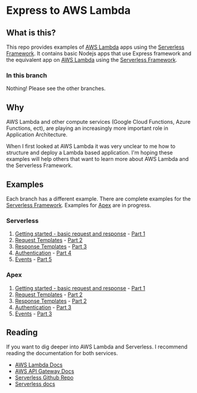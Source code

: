 # Express to AWS Lambda
## What is this?
This repo provides examples of [AWS Lambda](https://aws.amazon.com/lambda/) apps using the [Serverless Framework](https://github.com/serverless/serverless). It contains basic Nodejs apps that use Express framework and the equivalent app on [AWS Lambda](https://aws.amazon.com/lambda/) using the [Serverless Framework](https://github.com/serverless/serverless).

### In this branch
Nothing! Please see the other branches.

## Why
AWS Lambda and other compute services (Google Cloud Functions, Azure Functions, ect), are playing an increasingly more important role in Application Architecture.

When I first looked at AWS Lambda it was very unclear to me how to structure and deploy a Lambda based application. I'm hoping these examples will help others that want to learn more about AWS Lambda and the Serverless Framework.

## Examples
Each branch has a different example. There are complete examples for the [Serverless Framework](http://serverless.com/). Examples for [Apex](http://apex.run/) are in progress.

### Serverless
1. [Getting started - basic request and response](https://github.com/johncmckim/express-to-aws-lambda/tree/1-basic) - [Part 1](https://medium.com/@johncmckim/express-to-aws-lambda-part-1-a057096abe34)
2. [Request Templates](https://github.com/johncmckim/express-to-aws-lambda/tree/2-request-templates) - [Part 2](https://medium.com/@johncmckim/express-to-aws-lambda-part-2-f5183389a3ec)
3. [Response Templates](https://github.com/johncmckim/express-to-aws-lambda/tree/3-response-templates) - [Part 3](https://medium.com/@johncmckim/express-to-aws-lambda-part-3-eca9a442f9ff)
4. [Authentication](https://github.com/johncmckim/express-to-aws-lambda/tree/4-authentication) - [Part 4](https://medium.com/@johncmckim/express-to-aws-lambda-part-4-22257f71385f)
5. [Events](https://github.com/johncmckim/express-to-aws-lambda/tree/5-workers) - [Part 5](https://medium.com/@johncmckim/express-to-aws-lambda-part-5-dcde1532279c)

### Apex
1. [Getting started - basic request and response](https://github.com/johncmckim/express-to-aws-lambda/tree/1-basic) - [Part 1](https://serverless.zone/express-to-aws-lambda-apex-edition-part-1-bcc11102feeb)
2. [Request Templates](https://github.com/johncmckim/express-to-aws-lambda/tree/2-request-templates) - [Part 2](https://serverless.zone/express-to-aws-lambda-apex-edition-part-2-53405a867b12)
3. [Response Templates](https://github.com/johncmckim/express-to-aws-lambda/tree/3-response-templates) - [Part 2](https://serverless.zone/express-to-aws-lambda-apex-edition-part-2-53405a867b12)
4. [Authentication](https://github.com/johncmckim/express-to-aws-lambda/tree/4-authentication) - [Part 3](https://serverless.zone/express-to-aws-lambda-apex-edition-part-3-559e25b2e813)
5. [Events](https://github.com/johncmckim/express-to-aws-lambda/tree/5-workers) - [Part 3](https://serverless.zone/express-to-aws-lambda-apex-edition-part-3-559e25b2e813)



## Reading
If you want to dig deeper into AWS Lambda and Serverless. I recommend reading the documentation for both services.
* [AWS Lambda Docs](http://docs.aws.amazon.com/lambda/latest/dg/welcome.html)
* [AWS API Gateway Docs](http://docs.aws.amazon.com/apigateway/latest/developerguide/welcome.html)
* [Serverless Github Repo](https://github.com/serverless/serverless)
* [Serverless docs](http://docs.serverless.com/)
